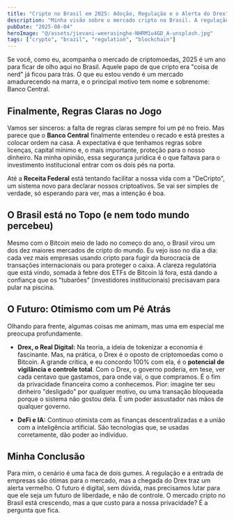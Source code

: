 ```yaml
---
title: "Cripto no Brasil em 2025: Adoção, Regulação e o Alerta do Drex"
description: "Minha visão sobre o mercado cripto no Brasil. A regulação está vindo, mas o Drex, o Real Digital, me preocupa. Será o fim da nossa privacidade financeira?"
pubDate: "2025-08-04"
heroImage: "@/assets/jievani-weerasinghe-NHRM1u4GD_A-unsplash.jpg"
tags: ["crypto", "brazil", "regulation", "blockchain"]
---
```


Se você, como eu, acompanha o mercado de criptomoedas, 2025 é um ano para ficar de olho aqui no Brasil. Aquele papo de que cripto era "coisa de nerd" já ficou para trás. O que eu estou vendo é um mercado amadurecendo na marra, e o principal motivo tem nome e sobrenome: Banco Central.

## Finalmente, Regras Claras no Jogo

Vamos ser sinceros: a falta de regras claras sempre foi um pé no freio. Mas parece que o **Banco Central** finalmente entendeu o recado e está prestes a colocar ordem na casa. A expectativa é que tenhamos regras sobre licenças, capital mínimo e, o mais importante, proteção para o nosso dinheiro. Na minha opinião, essa segurança jurídica é o que faltava para o investimento institucional entrar com os dois pés na porta.

Até a **Receita Federal** está tentando facilitar a nossa vida com a "DeCripto", um sistema novo para declarar nossos criptoativos. Se vai ser simples de verdade, só esperando para ver, mas a intenção é boa.

## O Brasil está no Topo (e nem todo mundo percebeu)

Mesmo com o Bitcoin meio de lado no começo do ano, o Brasil virou um dos dez maiores mercados de cripto do mundo. Eu vejo isso no dia a dia: cada vez mais empresas usando cripto para fugir da burocracia de transações internacionais ou para proteger o caixa. A clareza regulatória que está vindo, somada à febre dos ETFs de Bitcoin lá fora, está dando a confiança que os "tubarões" (investidores institucionais) precisavam para pular na piscina.

## O Futuro: Otimismo com um Pé Atrás

Olhando para frente, algumas coisas me animam, mas uma em especial me preocupa profundamente.

-   **Drex, o Real Digital:** Na teoria, a ideia de tokenizar a economia é fascinante. Mas, na prática, o Drex é o oposto de criptomoedas como o Bitcoin. A grande crítica, e eu concordo 100% com ela, é o **potencial de vigilância e controle total**. Com o Drex, o governo poderia, em tese, ver cada centavo que gastamos, para onde vai, o que compramos. É o fim da privacidade financeira como a conhecemos. Pior: imagine ter seu dinheiro "desligado" por qualquer motivo, ou uma transação bloqueada porque o sistema não gostou dela. É um poder assustador nas mãos de qualquer governo.

-   **DeFi e IA:** Continuo otimista com as finanças descentralizadas e a união com a inteligência artificial. São tecnologias que, se usadas corretamente, dão poder ao indivíduo.

## Minha Conclusão

Para mim, o cenário é uma faca de dois gumes. A regulação e a entrada de empresas são ótimas para o mercado, mas a chegada do Drex traz um alerta vermelho. O futuro é digital, sem dúvida, mas precisamos lutar para que ele seja um futuro de liberdade, e não de controle. O mercado cripto no Brasil está crescendo, mas a que custo para a nossa privacidade? É a pergunta que fica.
